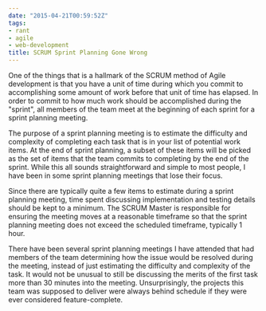 ```yaml
---
date: "2015-04-21T00:59:52Z"
tags:
- rant
- agile
- web-development
title: SCRUM Sprint Planning Gone Wrong
---
```


One of the things that is a hallmark of the SCRUM method of Agile development is that you have a unit of time during which you commit to accomplishing some amount of work before that unit of time has elapsed. In order to commit to how much work should be accomplished during the "sprint", all members of the team meet at the beginning of each sprint for a sprint planning meeting.

The purpose of a sprint planning meeting is to estimate the difficulty and complexity of completing each task that is in your list of potential work items. At the end of sprint planning, a subset of these items will be picked as the set of items that the team commits to completing by the end of the sprint. While this all sounds straightforward and simple to most people, I have been in some sprint planning meetings that lose their focus.

Since there are typically quite a few items to estimate during a sprint planning meeting, time spent discussing implementation and testing details should be kept to a minimum. The SCRUM Master is responsible for ensuring the meeting moves at a reasonable timeframe so that the sprint planning meeting does not exceed the scheduled timeframe, typically 1 hour. 

There have been several sprint planning meetings I have attended that had members of the team determining how the issue would be resolved during the meeting, instead of just estimating the difficulty and complexity of the task. It would not be unusual to still be discussing the merits of the first task more than 30 minutes into the meeting. Unsurprisingly, the projects this team was supposed to deliver were always behind schedule if they were ever considered feature-complete.